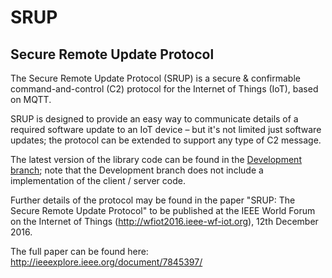# SRUP

## Secure Remote Update Protocol
The Secure Remote Update Protocol (SRUP) is a secure & confirmable command-and-control (C2) protocol for the Internet of Things (IoT), based on MQTT.

SRUP is designed to provide an easy way to communicate details of a required software update to an IoT device – but it's not limited just software updates; the protocol can be extended to support any type of C2 message.

The latest version of the library code can be found in the [Development branch](https://github.com/dstl/srup/tree/Development); note that the Development branch does not include a implementation of the client / server code.

Further details of the protocol may be found in the paper "SRUP: The Secure Remote Update Protocol" to be published at the IEEE World Forum on the Internet of Things (http://wfiot2016.ieee-wf-iot.org), 12th December 2016. 

The full paper can be found here: http://ieeexplore.ieee.org/document/7845397/
